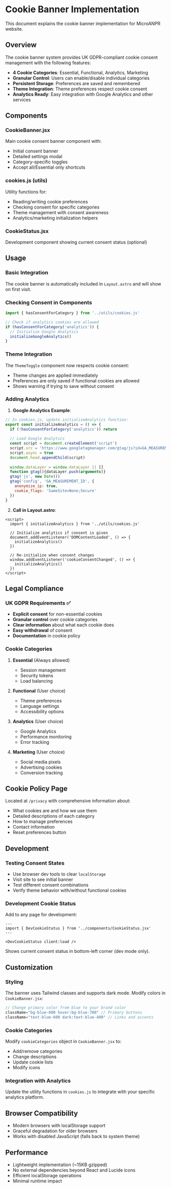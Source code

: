 # Cookie Banner Implementation

This document explains the cookie banner implementation for MicroANPR website.

## Overview

The cookie banner system provides UK GDPR-compliant cookie consent management with the following features:

- **4 Cookie Categories**: Essential, Functional, Analytics, Marketing
- **Granular Control**: Users can enable/disable individual categories
- **Persistent Storage**: Preferences are saved and remembered
- **Theme Integration**: Theme preferences respect cookie consent
- **Analytics Ready**: Easy integration with Google Analytics and other services

## Components

### CookieBanner.jsx
Main cookie consent banner component with:
- Initial consent banner
- Detailed settings modal
- Category-specific toggles
- Accept all/Essential only shortcuts

### cookies.js (utils)
Utility functions for:
- Reading/writing cookie preferences
- Checking consent for specific categories
- Theme management with consent awareness
- Analytics/marketing initialization helpers

### CookieStatus.jsx
Development component showing current consent status (optional)

## Usage

### Basic Integration
The cookie banner is automatically included in `Layout.astro` and will show on first visit.

### Checking Consent in Components
```javascript
import { hasConsentForCategory } from '../utils/cookies.js'

// Check if analytics cookies are allowed
if (hasConsentForCategory('analytics')) {
  // Initialize Google Analytics
  initializeGoogleAnalytics()
}
```

### Theme Integration
The `ThemeToggle` component now respects cookie consent:
- Theme changes are applied immediately
- Preferences are only saved if functional cookies are allowed
- Shows warning if trying to save without consent

### Adding Analytics

1. **Google Analytics Example**:
```javascript
// In cookies.js, update initializeAnalytics function:
export const initializeAnalytics = () => {
  if (!hasConsentForCategory('analytics')) return
  
  // Load Google Analytics
  const script = document.createElement('script')
  script.src = 'https://www.googletagmanager.com/gtag/js?id=GA_MEASUREMENT_ID'
  script.async = true
  document.head.appendChild(script)
  
  window.dataLayer = window.dataLayer || []
  function gtag(){dataLayer.push(arguments)}
  gtag('js', new Date())
  gtag('config', 'GA_MEASUREMENT_ID', {
    anonymize_ip: true,
    cookie_flags: 'SameSite=None;Secure'
  })
}
```

2. **Call in Layout.astro**:
```astro
<script>
  import { initializeAnalytics } from '../utils/cookies.js'
  
  // Initialize analytics if consent is given
  document.addEventListener('DOMContentLoaded', () => {
    initializeAnalytics()
  })
  
  // Re-initialize when consent changes
  window.addEventListener('cookieConsentChanged', () => {
    initializeAnalytics()
  })
</script>
```

## Legal Compliance

### UK GDPR Requirements ✅
- **Explicit consent** for non-essential cookies
- **Granular control** over cookie categories
- **Clear information** about what each cookie does
- **Easy withdrawal** of consent
- **Documentation** in cookie policy

### Cookie Categories

1. **Essential** (Always allowed)
   - Session management
   - Security tokens
   - Load balancing

2. **Functional** (User choice)
   - Theme preferences
   - Language settings
   - Accessibility options

3. **Analytics** (User choice)
   - Google Analytics
   - Performance monitoring
   - Error tracking

4. **Marketing** (User choice)
   - Social media pixels
   - Advertising cookies
   - Conversion tracking

## Cookie Policy Page

Located at `/privacy` with comprehensive information about:
- What cookies are and how we use them
- Detailed descriptions of each category
- How to manage preferences
- Contact information
- Reset preferences button

## Development

### Testing Consent States
- Use browser dev tools to clear `localStorage`
- Visit site to see initial banner
- Test different consent combinations
- Verify theme behavior with/without functional cookies

### Development Cookie Status
Add to any page for development:
```astro
---
import { DevCookieStatus } from '../components/CookieStatus.jsx'
---

<DevCookieStatus client:load />
```

Shows current consent status in bottom-left corner (dev mode only).

## Customization

### Styling
The banner uses Tailwind classes and supports dark mode. Modify colors in `CookieBanner.jsx`:

```javascript
// Change primary color from blue to your brand color
className="bg-blue-600 hover:bg-blue-700" // Primary buttons
className="text-blue-600 dark:text-blue-400" // Links and accents
```

### Cookie Categories
Modify `cookieCategories` object in `CookieBanner.jsx` to:
- Add/remove categories
- Change descriptions
- Update cookie lists
- Modify icons

### Integration with Analytics
Update the utility functions in `cookies.js` to integrate with your specific analytics platform.

## Browser Compatibility

- Modern browsers with localStorage support
- Graceful degradation for older browsers
- Works with disabled JavaScript (falls back to system theme)

## Performance

- Lightweight implementation (~15KB gzipped)
- No external dependencies beyond React and Lucide icons
- Efficient localStorage operations
- Minimal runtime impact
